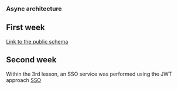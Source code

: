 ### Async architecture

## First week
[Link to the public schema](https://miro.com/app/board/uXjVPTOySAY=/?share_link_id=751479224495)

## Second week
Within the 3rd lesson, an SSO service was performed using the JWT approach
[SSO](./sso/README.md "more here")
